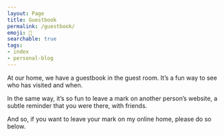```yaml
---
layout: Page
title: Guestbook
permalink: /guestbook/
emoji: 💌
searchable: true
tags:
- index
- personal-blog
---
```

At our home, we have a guestbook in the guest room. It’s a fun way to see who has visited and when.

In the same way, it’s so fun to leave a mark on another person’s website, a subtle reminder that you were there, with friends.

And so, if you want to leave your mark on my online home, please do so below.

<div id="cusdis_thread" data-host="https://cusdis.com" data-app-id="0bbb76b5-e971-4d9c-8fa7-a4c9e1ff0984" data-page-id="{{ page.url }}" data-page-url="{{ site.url }}{{ page.url }}" data-page-title="{{ page.title }}"></div>
